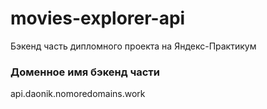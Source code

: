 # movies-explorer-api

Бэкенд часть дипломного проекта на Яндекс-Практикум

### Доменное имя бэкенд части

api.daonik.nomoredomains.work
